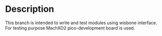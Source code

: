 # Description

This branch is intended to write and test modules using wisbone interface. For testing purpose MachXO2 pico-development board is used. 